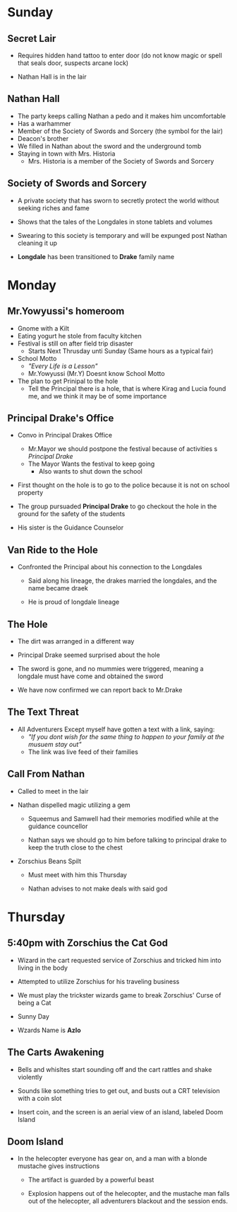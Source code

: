 # Sunday

## Secret Lair

- Requires hidden hand tattoo to enter door (do not know magic or spell that seals door, suspects arcane lock)

- Nathan Hall is in the lair

## Nathan Hall

- The party keeps calling Nathan a pedo and it makes him uncomfortable
- Has a warhammer
- Member of the Society of Swords and Sorcery (the symbol for the lair)
- Deacon's brother
- We filled in Nathan about the sword and the underground tomb
- Staying in town with Mrs. Historia
  - Mrs. Historia is a member of the Society of Swords and Sorcery

## Society of Swords and Sorcery

- A private society that has sworn to secretly protect the world without seeking riches and fame
- Shows that the tales of the Longdales in stone tablets and volumes
- Swearing to this society is temporary and will be expunged post Nathan cleaning it up

- **Longdale** has been transitioned to **Drake** family name

# Monday

## Mr.Yowyussi's homeroom

- Gnome with a Kilt
- Eating yogurt he stole from faculty kitchen
- Festival is still on after field trip disaster
  - Starts Next Thrusday unti Sunday (Same hours as a typical fair)
- School Motto
  - _"Every Life is a Lesson"_
  - Mr.Yowyussi (Mr.Y) Doesnt know School Motto
- The plan to get Prinipal to the hole
  - Tell the Principal there is a hole, that is where Kirag and Lucia found me, and we think it may be of some importance

## Principal Drake's Office

- Convo in Principal Drakes Office

  - Mr.Mayor we should postpone the festival because of activities s _Principal Drake_
  - The Mayor Wants the festival to keep going
    - Also wants to shut down the school

- First thought on the hole is to go to the police because it is not on school property

- The group pursuaded **Principal Drake** to go checkout the hole in the ground for the safety of the students

- His sister is the Guidance Counselor

## Van Ride to the Hole

- Confronted the Principal about his connection to the Longdales

  - Said along his lineage, the drakes married the longdales, and the name became draek

  - He is proud of longdale lineage

## The Hole

- The dirt was arranged in a different way

- Principal Drake seemed surprised about the hole

- The sword is gone, and no mummies were triggered, meaning a longdale must have come and obtained the sword

- We have now confirmed we can report back to Mr.Drake

## The Text Threat

- All Adventurers Except myself have gotten a text with a link, saying:
  - _"If you dont wish for the same thing to happen to your family at the musuem stay out"_
  - The link was live feed of their families

## Call From Nathan

- Called to meet in the lair

- Nathan dispelled magic utilizing a gem

  - Squeemus and Samwell had their memories modified while at the guidance councellor

  - Nathan says we should go to him before talking to principal drake to keep the truth close to the chest

- Zorschius Beans Spilt

  - Must meet with him this Thursday

  - Nathan advises to not make deals with said god

# Thursday

## 5:40pm with Zorschius the Cat God

- Wizard in the cart requested service of Zorschius and tricked him into living in the body

- Attempted to utilize Zorschius for his traveling business

- We must play the trickster wizards game to break Zorschius' Curse of being a Cat

- Sunny Day

- Wzards Name is **Azlo**

## The Carts Awakening

- Bells and whisltes start sounding off and the cart rattles and shake violently

- Sounds like something tries to get out, and busts out a CRT television with a coin slot

- Insert coin, and the screen is an aerial view of an island, labeled Doom Island

## Doom Island

- In the helecopter everyone has gear on, and a man with a blonde mustache gives instructions

  - The artifact is guarded by a powerful beast

  - Explosion happens out of the helecopter, and the mustache man falls out of the helecopter, all adventurers blackout and the session ends.
